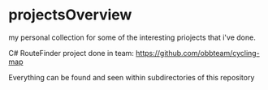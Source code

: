 # projectsOverview
my personal collection for some of the interesting priojects that i've done.

C# RouteFinder project done in team: https://github.com/obbteam/cycling-map

Everything can be found and seen within subdirectories of this repository

